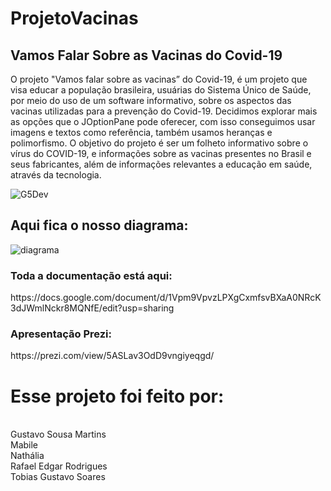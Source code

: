 # ProjetoVacinas
<h2>
Vamos Falar Sobre as Vacinas do Covid-19
</h2>
  O projeto "Vamos falar sobre as vacinas” do Covid-19, é um projeto que visa educar a população brasileira, usuárias do Sistema Único de Saúde, por meio do uso de um software 
informativo, sobre os aspectos das vacinas utilizadas para a prevenção do Covid-19.
  Decidimos explorar mais as opções que o JOptionPane pode oferecer, com isso conseguimos usar imagens e textos como referência, também usamos heranças e
polimorfismo. O objetivo do projeto é ser um folheto informativo sobre o vírus do COVID-19, e informações sobre as vacinas presentes no Brasil e seus fabricantes, além de informações relevantes a educação em saúde, através da tecnologia.
 
 ![G5Dev](https://user-images.githubusercontent.com/19335381/137657955-45e5820d-82ac-4375-9d3a-7dfe6ba802a7.jpg)
<h2>
Aqui fica o nosso diagrama:
</h2>

![diagrama](https://user-images.githubusercontent.com/19335381/137734982-af400812-5728-4094-8068-9dd4f010fb1c.png)

<h3>
Toda a documentação está aqui:
</h3>
https://docs.google.com/document/d/1Vpm9VpvzLPXgCxmfsvBXaA0NRcK3dJWmlNckr8MQNfE/edit?usp=sharing
<h3>
Apresentação Prezi: 
</h3>
https://prezi.com/view/5ASLav3OdD9vngiyeqgd/
<h1>
  Esse projeto foi feito por: 
</h1>
<br>
    Gustavo Sousa Martins 
    <br>
	  Mabile 			
    <br>
    Nathália
    <br>
		Rafael Edgar Rodrigues
    <br>
		Tobias Gustavo Soares 
